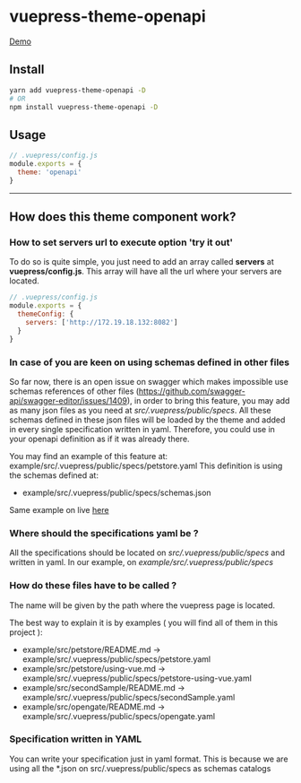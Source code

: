 # vuepress-theme-openapi

[Demo](https://amplia-iiot.github.io/vuepress-theme-openapi/)

## Install

```bash
yarn add vuepress-theme-openapi -D
# OR 
npm install vuepress-theme-openapi -D
```

## Usage

```js
// .vuepress/config.js
module.exports = {
  theme: 'openapi'
}
```

---

## How does this theme component work?

### How to set servers url to execute option 'try it out'

To do so is quite simple, you just need to add an array called **servers** at **vuepress/config.js**. This array will have all the url where your servers are located.

```js
// .vuepress/config.js
module.exports = {
  themeConfig: {
    servers: ['http://172.19.18.132:8082']
  }
}
```

### In case of you are keen on using schemas defined in other files

So far now, there is an open issue on swagger which makes impossible use schemas references of other files (https://github.com/swagger-api/swagger-editor/issues/1409), in order to bring this feature, you may add as many json files as you need at *src/.vuepress/public/specs*. All these schemas defined in these json files will be loaded by the theme and added in every single specification written in yaml. Therefore, you could use in your openapi definition as if it was already there.

You may find an example of this feature at: example/src/.vuepress/public/specs/petstore.yaml
This definition is using the schemas defined at:
* example/src/.vuepress/public/specs/schemas.json
  
Same example on live [here](https://amplia-iiot.github.io/vuepress-theme-openapi/petstore/#even-the-subheaders)

### Where should the specifications yaml be ?

All the specifications should be located on *src/.vuepress/public/specs* and written in yaml. In our example, on *example/src/.vuepress/public/specs*

### How do these files have to be called ? 

The name will be given by the path where the vuepress page is located. 

The best way to explain it is by examples ( you will find all of them in this project ):

* example/src/petstore/README.md -> example/src/.vuepress/public/specs/petstore.yaml 
* example/src/petstore/using-vue.md ->  example/src/.vuepress/public/specs/petstore-using-vue.yaml 
* example/src/secondSample/README.md ->  example/src/.vuepress/public/specs/secondSample.yaml 
* example/src/opengate/README.md ->  example/src/.vuepress/public/specs/opengate.yaml 

### Specification written in YAML

You can write your specification just in yaml format. This is because we are using all the *.json on src/.vuepress/public/specs as schemas catalogs